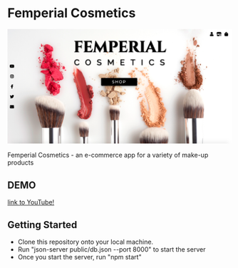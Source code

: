 # Femperial Cosmetics
![Landing Page](public/images/page.png)

Femperial Cosmetics - an e-commerce app for a variety of make-up products

## DEMO
[link to YouTube!](https://www.youtube.com/watch?v=_-Vvj8ekaxI)

## Getting Started
* Clone this repository onto your local machine.
* Run "json-server public/db.json --port 8000" to start the server
* Once you start the server, run "npm start"
